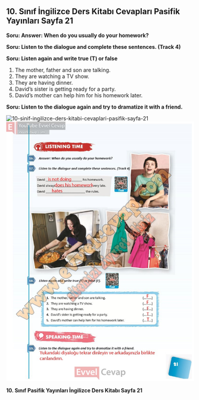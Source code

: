 ## 10. Sınıf İngilizce Ders Kitabı Cevapları Pasifik Yayınları Sayfa 21

**Soru: Answer: When do you usually do your homework?**

**Soru: Listen to the dialogue and complete these sentences. (Track 4)**

**Soru: Listen again and write true (T) or false**

1. The mother, father and son are talking.  
 2. They are watching a TV show.  
 3. They are having dinner.  
 4. David’s sister is getting ready for a party.  
 5. David’s mother can help him for his homework later.

**Soru: Listen to the dialogue again and try to dramatize it with a friend.**

![10-sinif-ingilizce-ders-kitabi-cevaplari-pasifik-sayfa-21]()![10-sinif-ingilizce-ders-kitabi-cevaplari-pasifik-sayfa-21](./image1.webp)

**10. Sınıf Pasifik Yayınları İngilizce Ders Kitabı Sayfa 21**